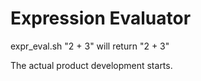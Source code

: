 Expression Evaluator
====================

expr_eval.sh "2 + 3" will return "2 + 3"

The actual product development starts.